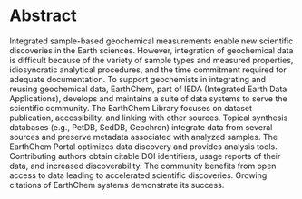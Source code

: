 # Abstract

Integrated sample-based geochemical measurements enable new scientific discoveries in the Earth sciences. However, integration of geochemical data is difficult because of the variety of sample types and measured properties, idiosyncratic analytical procedures, and the time commitment required for adequate documentation. To support geochemists in integrating and reusing geochemical data, EarthChem, part of IEDA (Integrated Earth Data Applications), develops and maintains a suite of data systems to serve the scientific community. The EarthChem Library focuses on dataset publication, accessibility, and linking with other sources. Topical synthesis databases (e.g., PetDB, SedDB, Geochron) integrate data from several sources and preserve metadata associated with analyzed samples. The EarthChem Portal optimizes data discovery and provides analysis tools. Contributing authors obtain citable DOI identifiers, usage reports of their data, and increased discoverability. The community benefits from open access to data leading to accelerated scientific discoveries. Growing citations of EarthChem systems demonstrate its success.